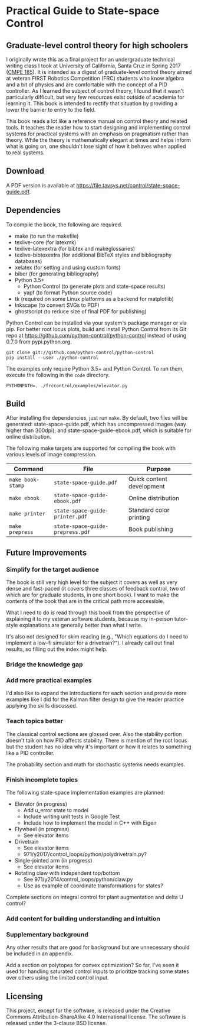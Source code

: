 # Practical Guide to State-space Control
## Graduate-level control theory for high schoolers

I originally wrote this as a final project for an undergraduate technical
writing class I took at University of California, Santa Cruz in Spring 2017
([CMPE 185](https://cmpe185-spring17-01.courses.soe.ucsc.edu/)). It is intended
as a digest of graduate-level control theory aimed at veteran FIRST Robotics
Competition (FRC) students who know algebra and a bit of physics and are
comfortable with the concept of a PID controller. As I learned the subject of
control theory, I found that it wasn't particularly difficult, but very few
resources exist outside of academia for learning it. This book is intended to
rectify that situation by providing a lower the barrier to entry to the field.

This book reads a lot like a reference manual on control theory and related
tools. It teaches the reader how to start designing and implementing control
systems for practical systems with an emphasis on pragmatism rather than theory.
While the theory is mathematically elegant at times and helps inform what is
going on, one shouldn't lose sight of how it behaves when applied to real
systems.

## Download

A PDF version is available at
https://file.tavsys.net/control/state-space-guide.pdf.

## Dependencies

To compile the book, the following are required.

* make (to run the makefile)
* texlive-core (for latexmk)
* texlive-latexextra (for bibtex and makeglossaries)
* texlive-bibtexextra (for additional BibTeX styles and bibliography databases)
* xelatex (for setting and using custom fonts)
* biber (for generating bibliography)
* Python 3.5+
  * Python Control (to generate plots and state-space results)
  * yapf (to format Python source code)
* tk (required on some Linux platforms as a backend for matplotlib)
* Inkscape (to convert SVGs to PDF)
* ghostscript (to reduce size of final PDF for publishing)

Python Control can be installed via your system's package manager or via pip.
For better root locus plots, build and install Python Control from its Git repo
at https://github.com/python-control/python-control instead of using 0.7.0 from
pypi.python.org.

```
git clone git://github.com/python-control/python-control
pip install --user ./python-control
```

The examples only require Python 3.5+ and Python Control. To run them, execute
the following in the `code` directory.

```
PYTHONPATH=. ./frccontrol/examples/elevator.py
```

## Build

After installing the dependencies, just run `make`. By default, two files will
be generated: state-space-guide.pdf, which has uncompressed images (way higher
than 300dpi); and state-space-guide-ebook.pdf, which is suitable for online
distribution.

The following make targets are supported for compiling the book with various
levels of image compression.

|Command          |File                            |Purpose                  |
|-----------------|--------------------------------|-------------------------|
|`make book-stamp`|`state-space-guide.pdf`         |Quick content development|
|`make ebook`     |`state-space-guide-ebook.pdf`   |Online distribution      |
|`make printer`   |`state-space-guide-printer.pdf` |Standard color printing  |
|`make prepress`  |`state-space-guide-prepress.pdf`|Book publishing          |

## Future Improvements

### Simplify for the target audience

The book is still very high level for the subject it covers as well as very
dense and fast-paced (it covers three classes of feedback control, two of which
are for graduate students, in one short book). I want to make the contents of
the book that are in the critical path more accessible.

What I need to do is read through this book from the perspective of explaining
it to my veteran software students, because my in-person tutor-style
explanations are generally better than what I write.

It's also not designed for skim reading (e.g., "Which equations do I need to
implement a low-fi simulator for a drivetrain?"). I already call out final
results, so filling out the index might help.

### Bridge the knowledge gap

### Add more practical examples

I'd also like to expand the introductions for each section and provide more
examples like I did for the Kalman filter design to give the reader practice
applying the skills discussed.

### Teach topics better

The classical control sections are glossed over. Also the stability portion
doesn't talk on how PID affects stability. There is mention of the root locus
but the student has no idea why it's important or how it relates to something
like a PID controller.

The probability section and math for stochastic systems needs examples.

### Finish incomplete topics

The following state-space implementation examples are planned:

* Elevator (in progress)
  * Add u_error state to model
  * Include writing unit tests in Google Test
  * Include how to implement the model in C++ with Eigen
* Flywheel (in progress)
  * See elevator items
* Drivetrain
  * See elevator items
  * 971/y2017/control_loops/python/polydrivetrain.py?
* Single-jointed arm (in progress)
  * See elevator items
* Rotating claw with independent top/bottom
  * See 971/y2014/control_loops/python/claw.py
  * Use as example of coordinate transformations for states?

Complete sections on integral control for plant augmentation and delta U
control?

### Add content for building understanding and intuition

### Supplementary background

Any other results that are good for background but are unnecessary should be
included in an appendix.

Add a section on polytopes for convex optimization? So far, I've seen it used
for handling saturated control inputs to prioritize tracking some states over
others using the limited control input.

## Licensing

This project, except for the software, is released under the Creative Commons
Attribution-ShareAlike 4.0 International license. The software is released under
the 3-clause BSD license.
